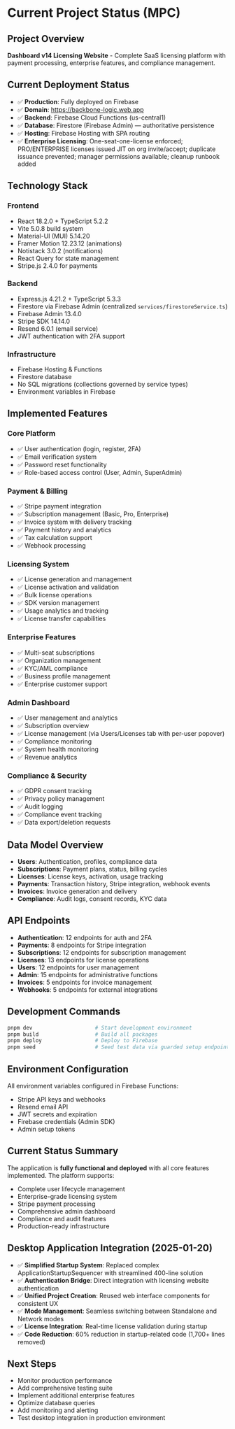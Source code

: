 # Current Project Status (MPC)

## Project Overview
**Dashboard v14 Licensing Website** - Complete SaaS licensing platform with payment processing, enterprise features, and compliance management.

## Current Deployment Status
- ✅ **Production**: Fully deployed on Firebase
- ✅ **Domain**: https://backbone-logic.web.app
- ✅ **Backend**: Firebase Cloud Functions (us-central1)
- ✅ **Database**: Firestore (Firebase Admin) — authoritative persistence
- ✅ **Hosting**: Firebase Hosting with SPA routing
 - ✅ **Enterprise Licensing**: One-seat-one-license enforced; PRO/ENTERPRISE licenses issued JIT on org invite/accept; duplicate issuance prevented; manager permissions available; cleanup runbook added

## Technology Stack

### Frontend
- React 18.2.0 + TypeScript 5.2.2
- Vite 5.0.8 build system
- Material-UI (MUI) 5.14.20
- Framer Motion 12.23.12 (animations)
- Notistack 3.0.2 (notifications)
- React Query for state management
- Stripe.js 2.4.0 for payments

### Backend
- Express.js 4.21.2 + TypeScript 5.3.3
- Firestore via Firebase Admin (centralized `services/firestoreService.ts`)
- Firebase Admin 13.4.0
- Stripe SDK 14.14.0
- Resend 6.0.1 (email service)
- JWT authentication with 2FA support

### Infrastructure
- Firebase Hosting & Functions
- Firestore database
- No SQL migrations (collections governed by service types)
- Environment variables in Firebase

## Implemented Features

### Core Platform
- ✅ User authentication (login, register, 2FA)
- ✅ Email verification system
- ✅ Password reset functionality
- ✅ Role-based access control (User, Admin, SuperAdmin)

### Payment & Billing
- ✅ Stripe payment integration
- ✅ Subscription management (Basic, Pro, Enterprise)
- ✅ Invoice system with delivery tracking
- ✅ Payment history and analytics
- ✅ Tax calculation support
- ✅ Webhook processing

### Licensing System
- ✅ License generation and management
- ✅ License activation and validation
- ✅ Bulk license operations
- ✅ SDK version management
- ✅ Usage analytics and tracking
- ✅ License transfer capabilities

### Enterprise Features
- ✅ Multi-seat subscriptions
- ✅ Organization management
- ✅ KYC/AML compliance
- ✅ Business profile management
- ✅ Enterprise customer support

### Admin Dashboard
- ✅ User management and analytics
- ✅ Subscription overview
- ✅ License management (via Users/Licenses tab with per-user popover)
- ✅ Compliance monitoring
- ✅ System health monitoring
- ✅ Revenue analytics

### Compliance & Security
- ✅ GDPR consent tracking
- ✅ Privacy policy management
- ✅ Audit logging
- ✅ Compliance event tracking
- ✅ Data export/deletion requests

## Data Model Overview
- **Users**: Authentication, profiles, compliance data
- **Subscriptions**: Payment plans, status, billing cycles
- **Licenses**: License keys, activation, usage tracking
- **Payments**: Transaction history, Stripe integration, webhook events
- **Invoices**: Invoice generation and delivery
- **Compliance**: Audit logs, consent records, KYC data

## API Endpoints
- **Authentication**: 12 endpoints for auth and 2FA
- **Payments**: 8 endpoints for Stripe integration
- **Subscriptions**: 12 endpoints for subscription management
- **Licenses**: 13 endpoints for license operations
- **Users**: 12 endpoints for user management
- **Admin**: 15 endpoints for administrative functions
- **Invoices**: 5 endpoints for invoice management
- **Webhooks**: 5 endpoints for external integrations

## Development Commands
```bash
pnpm dev                    # Start development environment
pnpm build                  # Build all packages
pnpm deploy                 # Deploy to Firebase
pnpm seed                   # Seed test data via guarded setup endpoints (not available in production)
```

## Environment Configuration
All environment variables configured in Firebase Functions:
- Stripe API keys and webhooks
- Resend email API
- JWT secrets and expiration
- Firebase credentials (Admin SDK)
- Admin setup tokens

## Current Status Summary
The application is **fully functional and deployed** with all core features implemented. The platform supports:
- Complete user lifecycle management
- Enterprise-grade licensing system
- Stripe payment processing
- Comprehensive admin dashboard
- Compliance and audit features
- Production-ready infrastructure

## Desktop Application Integration (2025-01-20)
- ✅ **Simplified Startup System**: Replaced complex ApplicationStartupSequencer with streamlined 400-line solution
- ✅ **Authentication Bridge**: Direct integration with licensing website authentication
- ✅ **Unified Project Creation**: Reused web interface components for consistent UX
- ✅ **Mode Management**: Seamless switching between Standalone and Network modes
- ✅ **License Integration**: Real-time license validation during startup
- ✅ **Code Reduction**: 60% reduction in startup-related code (1,700+ lines removed)

## Next Steps
- Monitor production performance
- Add comprehensive testing suite
- Implement additional enterprise features
- Optimize database queries
- Add monitoring and alerting
- Test desktop integration in production environment
